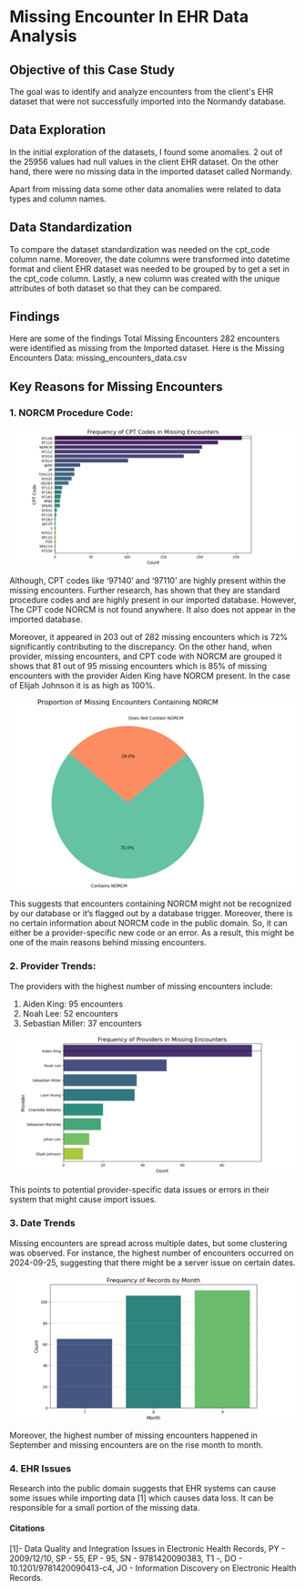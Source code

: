 # Missing Encounter In EHR Data Analysis


## Objective of this Case Study
The goal was to identify and analyze encounters from the client's EHR dataset that were not successfully imported into the Normandy database.

## Data Exploration 
In the initial exploration of the datasets, I found some anomalies. 2 out of the 25956 values had null values in the client EHR dataset. On the other hand, there were no missing data in the imported dataset called Normandy.  

Apart from missing data some other data anomalies were related to data types and column names. 

## Data Standardization 
To compare the dataset standardization was needed on the cpt_code column name. Moreover, the date columns were transformed into datetime format and client EHR dataset was needed to be grouped by to get a set in the cpt_code column. Lastly, a new column was created with the unique attributes of both dataset so that they can be compared.  

## Findings
Here are some of the findings 
Total Missing Encounters
282 encounters were identified as missing from the Imported dataset. Here is the Missing Encounters Data: missing_encounters_data.csv
## Key Reasons for Missing Encounters

### 1. NORCM Procedure Code:

![image alt](https://github.com/Anoy27/Missing-EHR-Data-case-study-/blob/main/CPT%20Codes.jpg)

Although, CPT codes like ‘97140’ and ‘97110’ are highly present within the missing encounters. Further research, has shown that they are standard procedure codes and are highly present in our imported database. 
However, The CPT code NORCM is not found anywhere. It also does not appear in the imported database. 

Moreover, it appeared in 203 out of 282 missing encounters which is 72% significantly contributing to the discrepancy. 
On the other hand, when provider, missing encounters, and CPT code with NORCM are grouped it shows that 81 out of 95 missing encounters which is 85% of missing encounters with the provider Aiden King have NORCM present. In the case of Elijah Johnson it is as high as 100%.

![image alt](https://github.com/Anoy27/Missing-EHR-Data-case-study-/blob/main/NORCM.jpg)

This suggests that encounters containing NORCM might not be recognized by our database or it’s flagged out by a database trigger. Moreover, there is no certain information about NORCM code in the public domain. So, it can either be a provider-specific new code or an error. 
As a result, this might be one of the main reasons behind missing encounters.

### 2. Provider Trends:
The providers with the highest number of missing encounters include:
1. Aiden King: 95 encounters
2. Noah Lee: 52 encounters
3. Sebastian Miller: 37 encounters

![image alt](https://github.com/Anoy27/Missing-EHR-Data-case-study-/blob/main/Provider.jpg)

This points to potential provider-specific data issues or errors in their system that might cause import issues. 

### 3. Date Trends
Missing encounters are spread across multiple dates, but some clustering was observed. For instance, the highest number of encounters occurred on 2024-09-25, suggesting that there might be a server issue on certain dates.

![image alt](https://github.com/Anoy27/Missing-EHR-Data-case-study-/blob/main/Month.jpg)

Moreover, the highest number of missing encounters happened in September and missing encounters are on the rise month to month.  

### 4. EHR Issues
Research into the public domain suggests that EHR systems can cause some issues while importing data [1] which causes data loss. It can be responsible for a small portion of the missing data. 

#### Citations 
[1]- Data Quality and Integration Issues in Electronic Health Records,  PY  - 2009/12/10, SP  - 55, EP  - 95, SN  - 9781420090383, T1  -,  DO  - 10.1201/9781420090413-c4, JO  - Information Discovery on Electronic Health Records.

